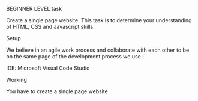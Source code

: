 BEGINNER LEVEL task

Create a single page website.
This task is to determine your understanding  of HTML, CSS and Javascript skills.

Setup 

We believe in an agile work process and collaborate with each other to be on the same page of the development process we use : 

IDE: Microsoft Visual Code Studio 

Working 

You have to create a single page website

